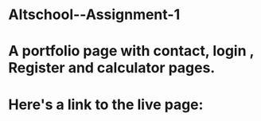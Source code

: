 # Altschool--Assignment-1
# A portfolio page with contact, login , Register and calculator pages.
# Here's a link to the live page: 
